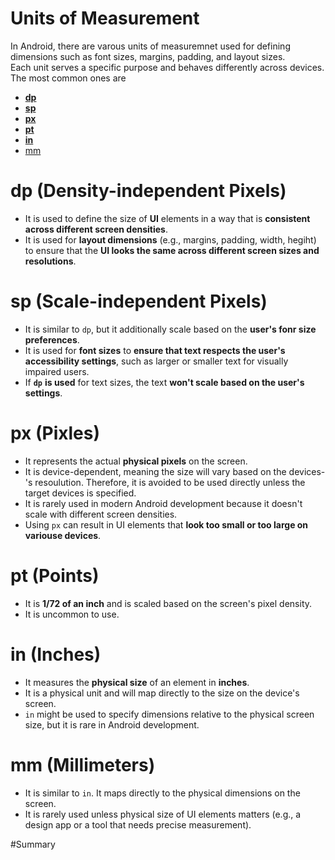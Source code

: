 # Units of Measurement
In Android, there are varous units of measuremnet used for defining dimensions such as font sizes, margins, padding, and layout sizes.  
  Each unit serves a specific purpose and behaves differently across devices.   
  The most common ones are 
  - **[dp](#dp)**
  - **[sp](#sp)**
  - **[px](#px)**
  - **[pt](#pt)**
  - **[in](#in)**
  - [mm](#mm)

# dp (Density-independent Pixels)
- It is used to define the size of **UI** elements in a way that is **consistent across different screen densities**.  
- It is used for **layout dimensions** (e.g., margins, padding, width, hegiht) to ensure that the **UI looks the same across different screen sizes and resolutions**.

# sp (Scale-independent Pixels)
- It is similar to `dp`, but it additionally scale based on the **user's fonr size preferences**.
- It is used for **font sizes** to **ensure that text respects the user's accessibility settings**, such as larger or smaller text for visually impaired users.
- If **`dp`** **is used** for text sizes, the text **won't scale based on the user's settings**.

# px (Pixles)
- It represents the actual **physical pixels** on the screen.
- It is device-dependent, meaning the size will vary based on the devices-'s resoulution. Therefore, it is avoided to be used directly unless the target devices is specified.
- It is rarely used in modern Android development because it doesn't scale with different screen densities.
- Using `px` can result in UI elements that **look too small or too large on variouse devices**.
  
# pt (Points)
- It is **1/72 of an inch** and is scaled based on the screen's pixel density.
- It is uncommon to use.

# in (Inches)
- It measures the **physical size** of an element in **inches**.
- It is a physical unit and will map directly to the size on the device's screen.
- `in` might be used to specify dimensions relative to the physical screen size, but it is rare in Android development.

# mm (Millimeters)
- It is similar to `in`. It maps directly to the physical dimensions on the screen.
- It is rarely used unless physical size of UI elements matters (e.g., a design app or a tool that needs precise measurement).

#Summary
